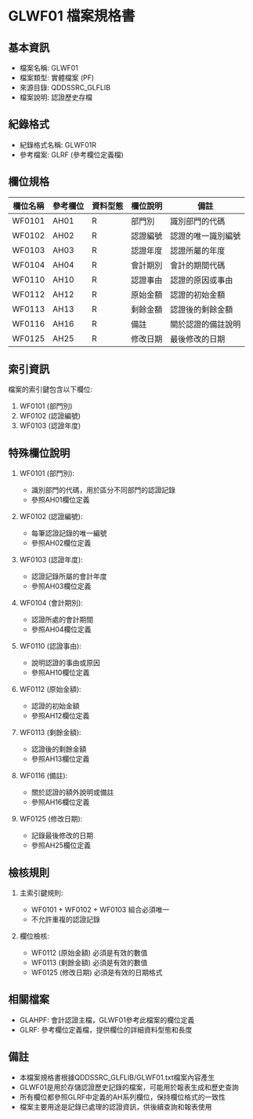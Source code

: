 # GLWF01 檔案規格書

## 基本資訊
- 檔案名稱: GLWF01
- 檔案類型: 實體檔案 (PF)
- 來源目錄: QDDSSRC_GLFLIB
- 檔案說明: 認證歷史存檔

## 紀錄格式
- 紀錄格式名稱: GLWF01R
- 參考檔案: GLRF (參考欄位定義檔)

## 欄位規格
| 欄位名稱 | 參考欄位 | 資料型態 | 欄位說明 | 備註 |
|---------|---------|---------|---------|------|
| WF0101 | AH01 | R | 部門別 | 識別部門的代碼 |
| WF0102 | AH02 | R | 認證編號 | 認證的唯一識別編號 |
| WF0103 | AH03 | R | 認證年度 | 認證所屬的年度 |
| WF0104 | AH04 | R | 會計期別 | 會計的期間代碼 |
| WF0110 | AH10 | R | 認證事由 | 認證的原因或事由 |
| WF0112 | AH12 | R | 原始金額 | 認證的初始金額 |
| WF0113 | AH13 | R | 剩餘金額 | 認證後的剩餘金額 |
| WF0116 | AH16 | R | 備註 | 關於認證的備註說明 |
| WF0125 | AH25 | R | 修改日期 | 最後修改的日期 |

## 索引資訊
檔案的索引鍵包含以下欄位:
1. WF0101 (部門別)
2. WF0102 (認證編號)
3. WF0103 (認證年度)

## 特殊欄位說明
1. WF0101 (部門別): 
   - 識別部門的代碼，用於區分不同部門的認證記錄
   - 參照AH01欄位定義

2. WF0102 (認證編號):
   - 每筆認證記錄的唯一編號
   - 參照AH02欄位定義
   
3. WF0103 (認證年度):
   - 認證記錄所屬的會計年度
   - 參照AH03欄位定義

4. WF0104 (會計期別):
   - 認證所處的會計期間
   - 參照AH04欄位定義

5. WF0110 (認證事由):
   - 說明認證的事由或原因
   - 參照AH10欄位定義

6. WF0112 (原始金額):
   - 認證的初始金額
   - 參照AH12欄位定義

7. WF0113 (剩餘金額):
   - 認證後的剩餘金額
   - 參照AH13欄位定義

8. WF0116 (備註):
   - 關於認證的額外說明或備註
   - 參照AH16欄位定義

9. WF0125 (修改日期):
   - 記錄最後修改的日期
   - 參照AH25欄位定義

## 檢核規則
1. 主索引鍵規則:
   - WF0101 + WF0102 + WF0103 組合必須唯一
   - 不允許重複的認證記錄

2. 欄位檢核:
   - WF0112 (原始金額) 必須是有效的數值
   - WF0113 (剩餘金額) 必須是有效的數值
   - WF0125 (修改日期) 必須是有效的日期格式

## 相關檔案
- GLAHPF: 會計認證主檔，GLWF01參考此檔案的欄位定義
- GLRF: 參考欄位定義檔，提供欄位的詳細資料型態和長度

## 備註
- 本檔案規格書根據QDDSSRC_GLFLIB/GLWF01.txt檔案內容產生
- GLWF01是用於存儲認證歷史記錄的檔案，可能用於報表生成和歷史查詢
- 所有欄位都參照GLRF中定義的AH系列欄位，保持欄位格式的一致性
- 檔案主要用途是記錄已處理的認證資訊，供後續查詢和報表使用 